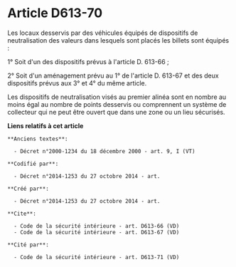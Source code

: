 # Article D613-70

Les locaux desservis par des véhicules équipés de dispositifs de neutralisation des valeurs dans lesquels sont placés les
billets sont équipés : 

1° Soit d'un des dispositifs prévus à l'article D. 613-66 ; 

2° Soit d'un aménagement prévu au 1° de l'article D. 613-67 et des deux dispositifs prévus aux 3° et 4° du même article. 

Les dispositifs de neutralisation visés au premier alinéa sont en nombre au moins égal au nombre de points desservis ou
comprennent un système de collecteur qui ne peut être ouvert que dans une zone ou un lieu sécurisés.

**Liens relatifs à cet article**

	**Anciens textes**:

	  - Décret n°2000-1234 du 18 décembre 2000 - art. 9, I (VT)

	**Codifié par**:

	  - Décret n°2014-1253 du 27 octobre 2014 - art.

	**Créé par**:

	  - Décret n°2014-1253 du 27 octobre 2014 - art.

	**Cite**:

	  - Code de la sécurité intérieure - art. D613-66 (VD)
	  - Code de la sécurité intérieure - art. D613-67 (VD)

	**Cité par**:

	  - Code de la sécurité intérieure - art. D613-71 (VD)
